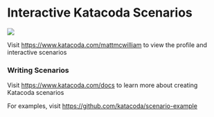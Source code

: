 # Interactive Katacoda Scenarios

[![](http://shields.katacoda.com/katacoda/mattmcwilliam/count.svg)](https://www.katacoda.com/mattmcwilliam "Get your profile on Katacoda.com")

Visit https://www.katacoda.com/mattmcwilliam to view the profile and interactive scenarios

### Writing Scenarios
Visit https://www.katacoda.com/docs to learn more about creating Katacoda scenarios

For examples, visit https://github.com/katacoda/scenario-example
